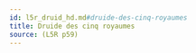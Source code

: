 ```yaml
---
id: l5r_druid_hd.md#druide-des-cinq-royaumes
title: Druide des cinq royaumes
source: (L5R p59)
---
```


